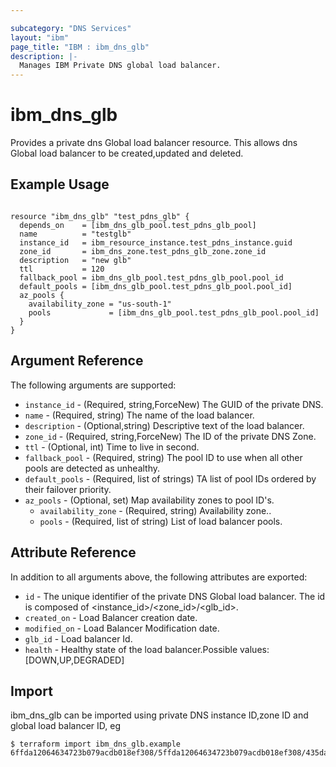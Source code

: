 ```yaml
---

subcategory: "DNS Services"
layout: "ibm"
page_title: "IBM : ibm_dns_glb"
description: |-
  Manages IBM Private DNS global load balancer.
---
```


# ibm_dns_glb

Provides a private dns Global load balancer resource. This allows dns Global load balancer to be created,updated and deleted.

## Example Usage

```hcl

resource "ibm_dns_glb" "test_pdns_glb" {
  depends_on    = [ibm_dns_glb_pool.test_pdns_glb_pool]
  name          = "testglb"
  instance_id   = ibm_resource_instance.test_pdns_instance.guid
  zone_id       = ibm_dns_zone.test_pdns_glb_zone.zone_id
  description   = "new glb"
  ttl           = 120
  fallback_pool = ibm_dns_glb_pool.test_pdns_glb_pool.pool_id
  default_pools = [ibm_dns_glb_pool.test_pdns_glb_pool.pool_id]
  az_pools {
    availability_zone = "us-south-1"
    pools             = [ibm_dns_glb_pool.test_pdns_glb_pool.pool_id]
  }
}

```

## Argument Reference

The following arguments are supported:

- `instance_id` - (Required, string,ForceNew) The GUID of the private DNS.
- `name` - (Required, string) The name of the load balancer.
- `description` - (Optional,string) Descriptive text of the load balancer.
- `zone_id` - (Required, string,ForceNew) The ID of the private DNS Zone.
- `ttl` - (Optional, int) Time to live in second.
- `fallback_pool` - (Required, string) The pool ID to use when all other pools are detected as unhealthy.
- `default_pools` - (Required, list of strings) TA list of pool IDs ordered by their failover priority.
- `az_pools` - (Optional, set) Map availability zones to pool ID's.
  - `availability_zone` - (Required, string) Availability zone..
  - `pools` - (Required, list of string) List of load balancer pools.

## Attribute Reference

In addition to all arguments above, the following attributes are exported:

- `id` - The unique identifier of the private DNS Global load balancer. The id is composed of <instance_id>/<zone_id>/<glb_id>.
- `created_on` - Load Balancer creation date.
- `modified_on` - Load Balancer Modification date.
- `glb_id` - Load balancer Id.
- `health` - Healthy state of the load balancer.Possible values: [DOWN,UP,DEGRADED]

## Import

ibm_dns_glb can be imported using private DNS instance ID,zone ID and global load balancer ID, eg

```
$ terraform import ibm_dns_glb.example 6ffda12064634723b079acdb018ef308/5ffda12064634723b079acdb018ef308/435da12064634723b079acdb018ef308
```
